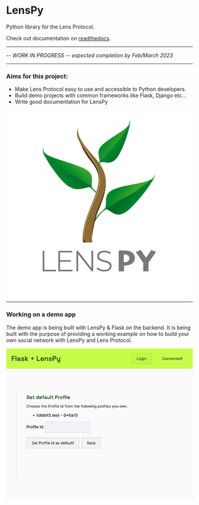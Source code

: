 # LensPy

Python library for the Lens Protocol.

Check out documentation on [readthedocs](https://lens-py.readthedocs.io/en/latest/#).

---

_-- WORK IN PROGRESS -- expected completion by Feb/March 2023_

---

### Aims for this project:

-   Make Lens Protocol easy to use and accessible to Python developers.
-   Build demo projects with common frameworks like Flask, Django etc...
-   Write good documentation for LensPy

![Lens Py logo](https://github.com/TobiasLoader/LensPy/blob/main/docs/source/_static/img/lenspylogo.png)

---

### Working on a demo app

The demo app is being built with LensPy & Flask on the backend. It is being built with the purpose of providing a working example on how to build your own social network with LensPy and Lens Protocol.

![LensPy & Flask dapp UI image](https://github.com/TobiasLoader/LensPy/blob/main/examples/flask-with-lenspy/static/assets/img/flask_lenspy_dapp.png)